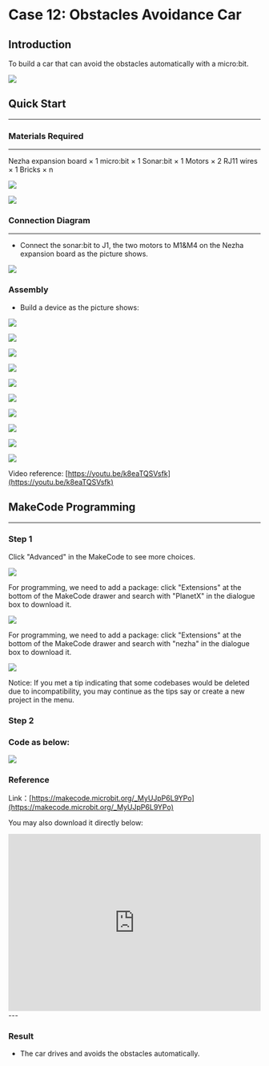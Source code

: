 # Case 12: Obstacles Avoidance Car

## Introduction
To build a car that can avoid the obstacles automatically with a micro:bit. 

![](./images/case_12_01.png)

## Quick Start

---

### Materials Required

---
Nezha expansion board × 1
micro:bit × 1
Sonar:bit × 1
Motors × 2
RJ11 wires × 1
Bricks × n

![](./images/case_10_02.png)

![](./images/case_12_03.png)

### Connection Diagram 
---
- Connect the sonar:bit to J1, the two motors to M1&M4 on the Nezha expansion board as the picture shows.

![](./images/case_12_04.png)



### Assembly

- Build a device as the picture shows:

![](./images/case_11_05.png)

![](./images/case_11_06.png)

![](./images/case_11_07.png)

![](./images/case_11_08.png)

![](./images/case_11_09.png)

![](./images/case_12_10.png)

![](./images/case_12_11.png)

![](./images/case_12_12.png)

![](./images/case_12_13.png)

![](./images/case_12_14.png)

Video reference: [https://youtu.be/k8eaTQSVsfk](https://youtu.be/k8eaTQSVsfk)

## MakeCode Programming

---


### Step 1

Click "Advanced" in the MakeCode to see more choices.

![](./images/case_01_10.png)

For programming, we need to add a package: click "Extensions" at the bottom of the MakeCode drawer and search with "PlanetX" in the dialogue box to download it. 

![](./images/case_01_11.png)

For programming, we need to add a package: click "Extensions" at the bottom of the MakeCode drawer and search with "nezha" in the dialogue box to download it. 

![](./images/case_03_09.png)

Notice: If you met a tip indicating that some codebases would be deleted due to incompatibility, you may continue as the tips say or create a new project in the menu. 

### Step 2

### Code as below:

![](./images/case_12_15.png)


### Reference
Link：[https://makecode.microbit.org/_MyUJpP6L9YPo](https://makecode.microbit.org/_MyUJpP6L9YPo)

You may also download it directly below:

<div style="position:relative;height:0;padding-bottom:70%;overflow:hidden;"><iframe style="position:absolute;top:0;left:0;width:100%;height:100%;" src="https://makecode.microbit.org/#pub:_MyUJpP6L9YPo" frameborder="0" sandbox="allow-popups allow-forms allow-scripts allow-same-origin"></iframe></div>  
---

### Result
- The car drives and avoids the obstacles automatically. 

